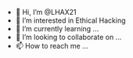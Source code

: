 - 👋 Hi, I’m @LHAX21
- 👀 I’m interested in Ethical Hacking
- 🌱 I’m currently learning ...
- 💞️ I’m looking to collaborate on ...
- 📫 How to reach me ...

<!---
LHAX21/LHAX21 is a ✨ special ✨ repository because its `README.md` (this file) appears on your GitHub profile.
You can click the Preview link to take a look at your changes.
--->
